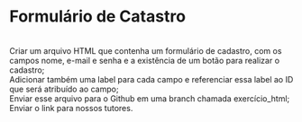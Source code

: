 # Formulário de Catastro
<br />
Criar um arquivo HTML que contenha um formulário de cadastro, com os campos nome, e-mail e senha e a existência de um botão para realizar o cadastro;
<br />
Adicionar também uma label para cada campo e referenciar essa label ao ID que será atribuído ao campo;
<br />
Enviar esse arquivo para o Github em uma branch chamada exercício_html;
<br />
Enviar o link para nossos tutores.
